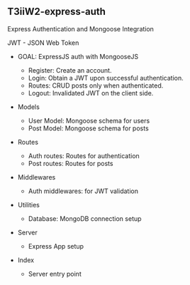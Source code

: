 ## T3iiW2-express-auth
Express Authentication and Mongoose Integration

JWT - JSON Web Token

- GOAL: ExpressJS auth with MongooseJS
    - Register: Create an account.
    - Login: Obtain a JWT upon successful authentication.
    - Routes: CRUD posts only when authenticated.
    - Logout: Invalidated JWT on the client side.

- Models
    - User Model: Mongoose schema for users
    - Post Model: Mongoose schema for posts

- Routes
    - Auth routes: Routes for authentication
    - Post routes: Routes for posts

- Middlewares
    - Auth middlewares: for JWT validation

- Utilities
    - Database: MongoDB connection setup

- Server
    - Express App setup

- Index
    - Server entry point